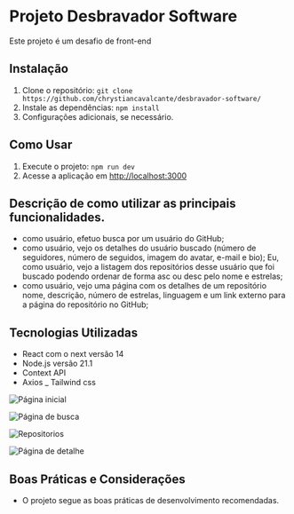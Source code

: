 # Projeto Desbravador Software

Este projeto é um desafio de front-end

## Instalação

1. Clone o repositório: `git clone https://github.com/chrystiancavalcante/desbravador-software/`
2. Instale as dependências: `npm install`
3. Configurações adicionais, se necessário.

## Como Usar

1. Execute o projeto: `npm run dev`
2. Acesse a aplicação em [http://localhost:3000](http://localhost:3000)

## Descrição de como utilizar as principais funcionalidades.

- como usuário, efetuo busca por um usuário do GitHub;
- como usuário, vejo os detalhes do usuário buscado (número de seguidores, número de seguidos, imagem do avatar, e-mail e bio);
Eu, como usuário, vejo a listagem dos repositórios desse usuário que foi buscado podendo ordenar de forma asc ou desc pelo nome e estrelas;
- como usuário, vejo uma página com os detalhes de um repositório nome, descrição, número de estrelas, linguagem e um link externo para a página do repositório no GitHub;

## Tecnologias Utilizadas

- React com o next versão 14
- Node.js versão 21.1
- Context API
- Axios
_ Tailwind css




![Página inicial](https://firebasestorage.googleapis.com/v0/b/softwarepro-28ade.appspot.com/o/Captura%20de%20Tela%202023-12-01%20a%CC%80s%2016.21.38.png?alt=media&token=f49c8550-3e8a-4266-930b-bcddf159322c
)

![Página de busca](https://firebasestorage.googleapis.com/v0/b/softwarepro-28ade.appspot.com/o/Captura%20de%20Tela%202023-12-01%20a%CC%80s%2016.22.04.png?alt=media&token=0d987822-9654-4d89-a5cc-b318a32fd3db
)

![Repositorios](https://firebasestorage.googleapis.com/v0/b/softwarepro-28ade.appspot.com/o/Captura%20de%20Tela%202023-12-04%20a%CC%80s%2010.43.11.png?alt=media&token=c071dab7-8bc6-4659-9a24-cf5bf91fcc0e)

![Página de detalhe](https://firebasestorage.googleapis.com/v0/b/softwarepro-28ade.appspot.com/o/Captura%20de%20Tela%202023-12-04%20a%CC%80s%2010.43.44.png?alt=media&token=919596b6-711a-4b83-a2bf-52d9781666d4
)

## Boas Práticas e Considerações

- O projeto segue as boas práticas de desenvolvimento recomendadas.

